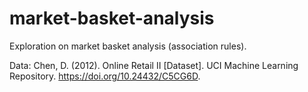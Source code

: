 # market-basket-analysis
Exploration on market basket analysis (association rules).

Data:
Chen, D. (2012). Online Retail II [Dataset]. UCI Machine Learning Repository. https://doi.org/10.24432/C5CG6D.
